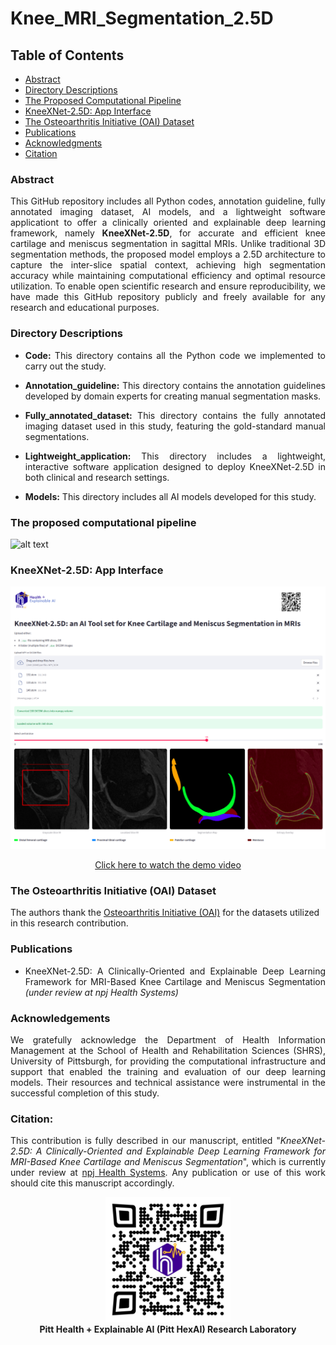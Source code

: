 #  Knee_MRI_Segmentation_2.5D

## Table of Contents
- [Abstract](#abstract)
- [Directory Descriptions](#directory-descriptions)
- [The Proposed Computational Pipeline](#the-proposed-computational-pipeline)
- [KneeXNet-2.5D: App Interface](#kneexnet-25d-app-interface)
- [The Osteoarthritis Initiative (OAI) Dataset](#the-osteoarthritis-initiative-oai-dataset)
- [Publications](#publications)
- [Acknowledgments](#acknowledgments)
- [Citation](#citation)





### Abstract
<p align="justify">This GitHub repository includes all Python codes, annotation guideline, fully annotated imaging dataset, AI models, and a lightweight software applicationt to offer a clinically oriented and explainable deep learning framework, namely <strong>KneeXNet-2.5D</strong>, for accurate and efficient knee cartilage and meniscus segmentation in sagittal MRIs. Unlike traditional 3D segmentation methods, the proposed model employs a 2.5D architecture to capture the inter-slice spatial context, achieving high segmentation accuracy while maintaining computational efficiency and optimal resource utilization. To enable open scientific research and ensure reproducibility, we have made this GitHub repository publicly and freely available for any research and educational purposes. 
</p>



### Directory Descriptions
+ <p align="justify"><strong>Code:</strong> This directory contains all the Python code we implemented to carry out the study.</p>
+ <p align="justify"><strong>Annotation_guideline:</strong> This directory contains the annotation guidelines developed by domain experts for creating manual segmentation masks. </p>
+ <p align="justify"><strong>Fully_annotated_dataset:</strong> This directory contains the fully annotated imaging dataset used in this study, featuring the gold-standard manual segmentations.</p>
+ <p align="justify"><strong>Lightweight_application:</strong> This directory includes a lightweight, interactive software application designed to deploy KneeXNet-2.5D in both clinical and research settings.</p>
+ <p align="justify"><strong>Models:</strong> This directory includes all AI models developed for this study.</p>






### The proposed computational pipeline

![alt text](https://github.com/pitthexai/Knee_MRI_Segmentation_2.5D/blob/main/Figures/pipeline.png  "The proposed computational pipeline")
</p>
<p>
</p>

### KneeXNet-2.5D: App Interface 

![alt text](https://github.com/pitthexai/Knee_MRI_Segmentation_2.5D/blob/main/Figures/app.png  "The software app")
<p align="center">
  <a href="https://www.youtube.com/watch?v=rZD0lrhb_KE" target="_blank">
     Click here to watch the demo video
  </a>
</p>

### The Osteoarthritis Initiative (OAI) Dataset
<p>The authors thank the <a href="https://nda.nih.gov/oai" target="_blank"> Osteoarthritis Initiative (OAI)</a> for the datasets utilized in this research contribution.</p>


### Publications
+ <p align="justify"> KneeXNet-2.5D: A Clinically-Oriented and Explainable Deep Learning Framework for MRI-Based Knee Cartilage and Meniscus Segmentation <i>(under review at npj Health Systems)</i> </p>



### Acknowledgements
<p align="justify"> We gratefully acknowledge the Department of Health Information Management at the School of Health and Rehabilitation Sciences (SHRS), University of Pittsburgh, for providing the computational infrastructure and support that enabled the training and evaluation of our deep learning models. Their resources and technical assistance were instrumental in the successful completion of this study. </p>

### Citation:

<p align="justify">This contribution is fully described in our manuscript, entitled "<i>KneeXNet-2.5D: A Clinically-Oriented and Explainable Deep Learning Framework for MRI-Based Knee Cartilage and Meniscus Segmentation</i>", which is currently under review at <a href="https://www.nature.com/npjhealthsyst/" target="_blank">npj Health Systems</a>. Any publication or use of this work should cite this manuscript accordingly.</p> 


<p align="center">
  <a href="https://pitthexai.github.io/index.html" target="_blank">
    <img src="Figures/Pitthexai_QR.jpg" alt="Support QR Code" width="200"/>
  </a><br/>
  <b>Pitt Health + Explainable AI (Pitt HexAI) Research Laboratory</b>
</p>


